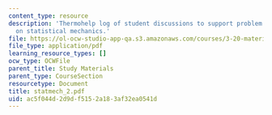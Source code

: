 ```yaml
---
content_type: resource
description: 'Thermohelp log of student discussions to support problem sets: Derivation
  on statistical mechanics.'
file: https://ol-ocw-studio-app-qa.s3.amazonaws.com/courses/3-20-materials-at-equilibrium-sma-5111-fall-2003/ac5f044d2d9df5152a183af32ea0541d_statmech_2.pdf
file_type: application/pdf
learning_resource_types: []
ocw_type: OCWFile
parent_title: Study Materials
parent_type: CourseSection
resourcetype: Document
title: statmech_2.pdf
uid: ac5f044d-2d9d-f515-2a18-3af32ea0541d
---
```

